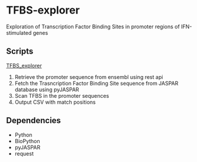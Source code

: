 # TFBS-explorer

Exploration of Transcription Factor Binding Sites in promoter regions of IFN-stimulated genes

## Scripts

[TFBS_explorer](scripts/TFBS_explorer_pipeline.ipynb)

1. Retrieve the promoter sequence from ensembl using rest api
2. Fetch the Trasncription Factor Binding Site sequence from JASPAR database using pyJASPAR
3. Scan TFBS in the promoter sequences
4. Output CSV with match positions

## Dependencies
- Python
- BioPython
- pyJASPAR
- request

